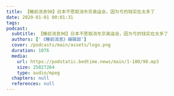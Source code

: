 ```yaml
---
title: 【睡前消息90】日本不愿取消东京奥运会，因为亏的钱实在太多了
date: 2020-01-01 00:01:31
tags:
podcast:
  subtitle: 【睡前消息90】日本不愿取消东京奥运会，因为亏的钱实在太多了
  authors: ['《睡前消息》编辑部']
  cover: /podcasts/main/assets/logo.png
  duration: 1076
  media:
    url: https://podstatic.bedtime.news/main/1-100/90.mp3
    size: 25827264
    type: audio/mpeg
  chapters: null
  references: null
---
```

